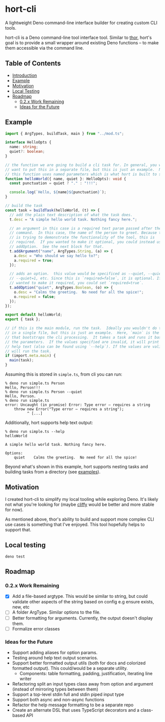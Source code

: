 # hort-cli

A lightweight Deno command-line interface builder for creating custom CLI tools.

hort-cli is a Deno command-line tool interface tool. Similar to
[thor](http://whatisthor.com), hort's goal is to provide a small wrapper around
existing Deno functions – to make them accessible via the command line.

## Table of Contents

- [Introduction](#hort-cli)
- [Example](#example)
- [Motivation](#motivation)
- [Local Testing](#local-testing)
- [Roadmap](#roadmap)
  - [0.2.x Work Remaining](#02x-work-remaining)
  - [Ideas for the Future](#ideas-for-the-future)

## Example

```typescript
import { ArgTypes, buildTask, main } from "../mod.ts";

interface HelloOpts {
  name: string;
  quiet?: boolean;
}

// the function we are going to build a cli task for. In general, you would
// want to put this in a separate file, but this is just an example.  Note:
// this function uses named parameters which is what hort is built to support.
function helloWorld({ name, quiet }: HelloOpts): void {
  const punctuation = quiet ? "." : "!!!";

  console.log(`Hello, ${name}${punctuation}`);
}

// build the task
const task = buildTask(helloWorld, (t) => {
  // add the plain text description of what the task does.
  t.desc = "A simple hello world task. Nothing fancy here.";

  // an argument in this case is a required text param passed after the
  // command.  In this case, the name of the person to greet. Because this
  // is trying to demonstrate the functionality of the tool, this is
  // required.  If you wanted to make it optional, you could instead use
  // addOption.  See the next block for that.
  t.addArgument("name", ArgTypes.String, (a) => {
    a.desc = "Who should we say hello to?";
    a.required = true;
  });

  // adds an option.  this value would be specificed as --quiet, --quiet=true,
  // --quiet=1, etc. Since this is `required=false`, it is optional. If you
  // wanted to make it required, you could set `required=true`.
  t.addOption("quiet", ArgTypes.Boolean, (o) => {
    o.desc = "Calms the greeting.  No need for all the spice!";
    o.required = false;
  });
});

export default helloWorld;
export { task };

// if this is the main module, run the task.  Ideally you wouldn't do this
// in a single file, but this is just an example.  Here, `main` is the function
// that bootstraps the cli processing.  It takes a task and runs it based on
// the parameters.  If the values specified are invalid, it will print out the
// help text (also can be found using `--help`). If the values are valid, it
// will run the task.
if (import.meta.main) {
  main(task);
}
```

Assuming this is stored in `simple.ts`, from cli you can run:

```
% deno run simple.ts Person
Hello, Person!!!
% deno run simple.ts Person --quiet
Hello, Person.
% deno run simple.ts
error: Uncaught (in promise) Error: Type error – requires a string
    throw new Error("Type error – requires a string");
          ^ [...]
```

Additionally, hort supports help text output:

```
% deno run simple.ts --help
helloWorld

A simple hello world task. Nothing fancy here.

Options:
    quiet    Calms the greeting.  No need for all the spice!
```

Beyond what's shown in this example, hort supports nesting tasks and building
tasks from a directory (see [examples](./examples)).

## Motivation

I created hort-cli to simplify my local tooling while exploring Deno. It's
likely not what you're looking for (maybe [cliffy](https://cliffy.io) would be
better and more stable for now).

As mentioned above, thor's ability to build and support more complex CLI use
cases is something that I've enjoyed. This tool hopefully helps to support that.

## Local testing

```
deno test
```

## Roadmap

### 0.2.x Work Remaining

- [x] Add a file-based argtype. This would be similar to string, but could
      validate other aspects of the string based on config e.g ensure exists,
      new, etc
- [ ] A folder ArgType. Similar options to the file.
- [ ] Better formatting for arguments. Currently, the output doesn't display
      them.
- [ ] Formalize error classes

### Ideas for the Future

- Support adding aliases for option params.
- Testing around help text output scenarios.
- Support better formatted output utils (both for docs and colorized formatted
  output). This could/would be a separate utility.
  - Components: table formatting, padding, justification, iterating line writer
- Refactoring split an input types class away from option and argument (instead
  of mirroring types between them)
- Support a top-level stdin full and stdin piped input type
- Support both async and non-async functions
- Refactor the help message formatting to be a separate repo
- Create an alternate DSL that uses TypeScript decorators and a class-based API
